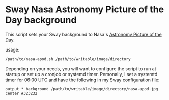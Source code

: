 # Sway Nasa Astronomy Picture of the Day background

This script sets your Sway background to Nasa's [Astronomy Picture of the Day][0].

usage:

```sh
/path/to/nasa-apod.sh /path/to/writable/image/directory

```

Depending on your needs, you will want to configure the script to run at startup or set up a cronjob or systemd timer.  Personally, I set a systemtd timer for 06:00 UTC and have the following in my Sway configuration file:

```
output * background /path/to/writable/image/directory/nasa-apod.jpg center #323232
```


[0]: https://apod.nasa.gov/apod/
